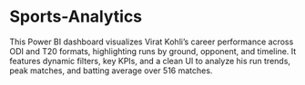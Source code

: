 # Sports-Analytics
This Power BI dashboard visualizes Virat Kohli’s career performance across ODI and T20 formats, highlighting runs by ground, opponent, and timeline. It features dynamic filters, key KPIs, and a clean UI to analyze his run trends, peak matches, and batting average over 516 matches.
